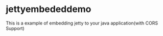 # jettyembededdemo
This is a example of embedding jetty to your java application(with CORS Support)
